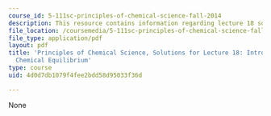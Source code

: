 ```yaml
---
course_id: 5-111sc-principles-of-chemical-science-fall-2014
description: This resource contains information regarding lecture 18 solution.
file_location: /coursemedia/5-111sc-principles-of-chemical-science-fall-2014/4d0d7db1079f4fee2bdd58d95033f36d_MIT5_111F14_Lec18Soln.pdf
file_type: application/pdf
layout: pdf
title: 'Principles of Chemical Science, Solutions for Lecture 18: Introduction to
  Chemical Equilibrium'
type: course
uid: 4d0d7db1079f4fee2bdd58d95033f36d

---
```

None